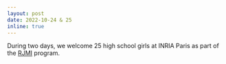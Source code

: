 ```yaml
---
layout: post
date: 2022-10-24 & 25
inline: true
---
```


During two days, we welcome 25 high school girls at INRIA Paris as part of the [RJMI](https://filles-et-maths.fr/rjmi/) program.
